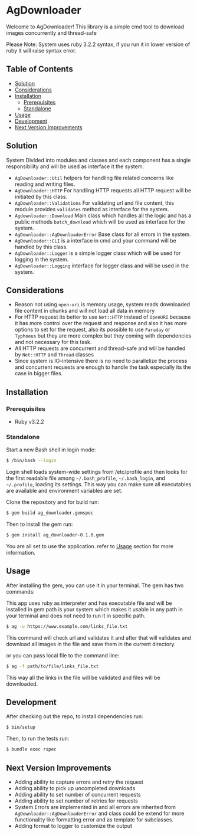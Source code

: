 # AgDownloader

Welcome to AgDownloader! This library is a simple cmd tool to download images concurrently and thread-safe

Please Note: System uses ruby 3.2.2 syntax, if you run it in lower version of ruby it will raise syntax error.

## Table of Contents

  - [Solution](#solution)
  - [Considerations](#considerations)
  - [Installation](#installation)
    - [Prerequisites](#prerequisites)
    - [Standalone](#standalone)
  - [Usage](#usage)
  - [Development](#development)
  - [Next Version Improvements](#next-version-improvements)
 

## Solution

System Divided into modules and classes and each component has a single responsibility and will be used as interface it the system.
- `AgDownloader::Util` helpers for handling file related concerns like reading and writing files.
- `AgDownloader::HTTP` For handling HTTP requests all HTTP request will be initiated by this class.
- `AgDownloader::Validations` For validating url and file content, this module provides `validates` method as interface for the system.
- `Agdownloader::Download` Main class which handles all the logic and has a public methods `batch_download` which will be used as interface for the system.
- `AgDownloader::AgDownloaderError` Base class for all errors in the system.
- `AgDownloader::CLI` is a interface in cmd and your command will be handled by this class.
- `AgDownloader::Logger` is a simple logger class which will be used for logging in the system.
- `AgDownloader::Logging` interface for logger class and will be used in the system.

## Considerations

- Reason not using `open-uri` is memory usage, system reads downloaded file content in chunks and will not load all data in memory
- For HTTP request its better to use `Net::HTTP` instead of `OpenURI` because it has more control over the request and response and also it has more options to set for the request, also its possible to use `Faraday` or `Typhoeus` but they are more complex but they coming with dependencies and not necessary for this task.
- All HTTP requests are concurrent and thread-safe and will be handled by `Net::HTTP` and `Thread` classes
- Since system is IO-intensive there is no need to parallelize the process and concurrent requests are enough to handle the task especially its the case in bigger files.

## Installation

### Prerequisites

- Ruby v3.2.2

### Standalone

Start a new Bash shell in login mode:

```bash
$ /bin/bash --login
```

Login shell loads system-wide settings from /etc/profile and then looks for the first readable file among `~/.bash_profile`, `~/.bash_login`, and `~/.profile`, loading its settings.
This way you can make sure all executables are available and environment variables are set.

Clone the repository and for build run:

```bash
$ gem build ag_downloader.gemspec
```

Then to install the gem run:

```bash
$ gem install ag_downloader-0.1.0.gem
```

You are all set to use the application. refer to [Usage](#usage) section for more information.


## Usage

After installing the gem, you can use it in your terminal. The gem has two commands:

This app uses ruby as interpreter and has executable file and will be installed in gem path is your system
which makes it usable in any path in your terminal and does not need to run it in specific path.

```bash
$ ag -u https://www.example.com/links_file.txt
```
This command will check url and validates it and after that will validates and download all images in the file and save them in the current directory.

or you can pass local file to the command line:

```bash
$ ag -f path/to/file/links_file.txt
```

This way all the links in the file will be validated and files will be downloaded.

## Development

After checking out the repo, to install dependencies run:

```bash
$ bin/setup
```

Then, to run the tests run:

```bash
$ bundle exec rspec
```

## Next Version Improvements

- Adding ability to capture errors and retry the request
- Adding ability to pick up uncompleted downloads
- Adding ability to set number of concurrent requests
- Adding ability to set number of retries for requests
- System Errors are implemented in and all errors are inherited from `AgDownloader::AgDownloaderError` and class could be extend for more functionality like formatting error and as template for subclasses.
- Adding format to logger to customize the output
